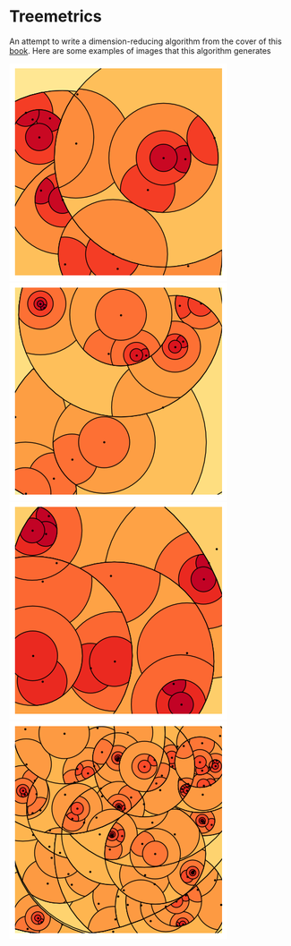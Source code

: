 # Treemetrics

An attempt to write a dimension-reducing algorithm from the cover of this [book](https://www.designofapproxalgs.com/book.pdf). 
Here are some examples of images that this algorithm generates

![screenshot](images/image1.png)
![screenshot](images/image2.png)
![screenshot](images/image3.png)
![screenshot](images/image4.png)
